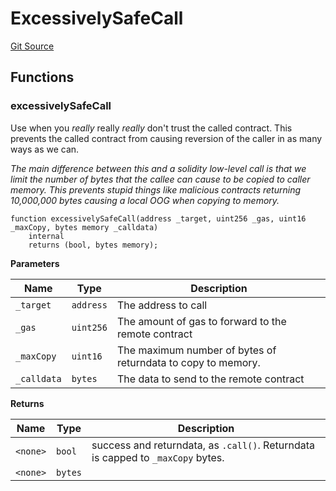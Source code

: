 # ExcessivelySafeCall
[Git Source](https://github.com/manifoldfinance/mevETH/blob/744c86166044c40a1c176b100f17322ace7974b4/src/util/ExcessivelySafeCall.sol)


## Functions
### excessivelySafeCall

Use when you _really_ really _really_ don't trust the called
contract. This prevents the called contract from causing reversion of
the caller in as many ways as we can.

*The main difference between this and a solidity low-level call is
that we limit the number of bytes that the callee can cause to be
copied to caller memory. This prevents stupid things like malicious
contracts returning 10,000,000 bytes causing a local OOG when copying
to memory.*


```solidity
function excessivelySafeCall(address _target, uint256 _gas, uint16 _maxCopy, bytes memory _calldata)
    internal
    returns (bool, bytes memory);
```
**Parameters**

|Name|Type|Description|
|----|----|-----------|
|`_target`|`address`|The address to call|
|`_gas`|`uint256`|The amount of gas to forward to the remote contract|
|`_maxCopy`|`uint16`|The maximum number of bytes of returndata to copy to memory.|
|`_calldata`|`bytes`|The data to send to the remote contract|

**Returns**

|Name|Type|Description|
|----|----|-----------|
|`<none>`|`bool`|success and returndata, as `.call()`. Returndata is capped to `_maxCopy` bytes.|
|`<none>`|`bytes`||


